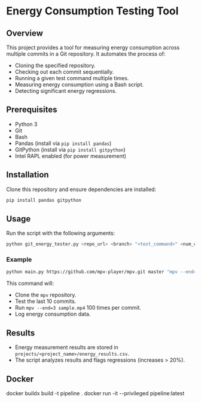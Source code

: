 # Energy Consumption Testing Tool

## Overview

This project provides a tool for measuring energy consumption across multiple commits in a Git repository. It automates the process of:

- Cloning the specified repository.
- Checking out each commit sequentially.
- Running a given test command multiple times.
- Measuring energy consumption using a Bash script.
- Detecting significant energy regressions.

## Prerequisites

- Python 3
- Git
- Bash
- Pandas (install via `pip install pandas`)
- GitPython (install via `pip install gitpython`)
- Intel RAPL enabled (for power measurement)

## Installation

Clone this repository and ensure dependencies are installed:

```sh
pip install pandas gitpython
```

## Usage

Run the script with the following arguments:

```sh
python git_energy_tester.py <repo_url> <branch> "<test_command>" <num_commits> <num_runs>
```

### Example

```sh
python main.py https://github.com/mpv-player/mpv.git master "mpv --end=3 sample.mp4" 10 100
```

This command will:

- Clone the `mpv` repository.
- Test the last 10 commits.
- Run `mpv --end=3 sample.mp4` 100 times per commit.
- Log energy consumption data.

## Results

- Energy measurement results are stored in `projects/<project_name>/energy_results.csv`.
- The script analyzes results and flags regressions (increases > 20%).

## Docker

docker buildx build -t pipeline .
docker run -it --privileged pipeline:latest
